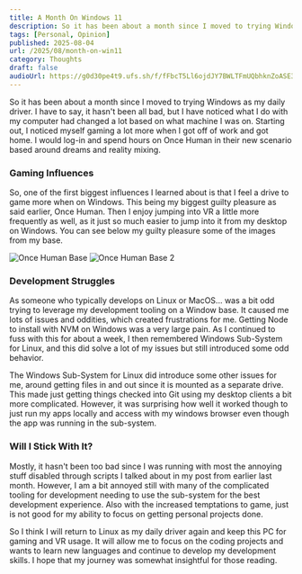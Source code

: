 ```yaml
---
title: A Month On Windows 11
description: So it has been about a month since I moved to trying Windows as my daily driver. I have to say, it hasn't been all bad, but I have noticed what I do with my computer had changed a lot based on what machine I was on. Starting out...
tags: [Personal, Opinion]
published: 2025-08-04
url: /2025/08/month-on-win11
category: Thoughts
draft: false
audioUrl: https://g0d30pe4t9.ufs.sh/f/fFbcT5Ll6ojdJY7BWLTFmUQbhknZoASE3K675RMidxeLvCVN
---
```


So it has been about a month since I moved to trying Windows as my daily driver. I have to say, it hasn't been all bad, but I have noticed what I do with my computer had changed a lot based on what machine I was on. Starting out, I noticed myself gaming a lot more when I got off of work and got home. I would log-in and spend hours on Once Human in their new scenario based around dreams and reality mixing.

### Gaming Influences

So, one of the first biggest influences I learned about is that I feel a drive to game more when on Windows. This being my biggest guilty pleasure as said earlier, Once Human. Then I enjoy jumping into VR a little more frequently as well, as it just so much easier to jump into it from my desktop on Windows. You can see below my guilty pleasure some of the images from my base.

![Once Human Base](/post-pics/2025/08/oh-july-1.webp)
![Once Human Base 2](/post-pics/2025/08/oh-july-2.webp)

### Development Struggles

As someone who typically develops on Linux or MacOS... was a bit odd trying to leverage my development tooling on a Window base. It caused me lots of issues and oddities, which created frustrations for me. Getting Node to install with NVM on Windows was a very large pain. As I continued to fuss with this for about a week, I then remembered Windows Sub-System for Linux, and this did solve a lot of my issues but still introduced some odd behavior.

The Windows Sub-System for Linux did introduce some other issues for me, around getting files in and out since it is mounted as a separate drive. This made just getting things checked into Git using my desktop clients a bit more complicated. However, it was surprising how well it worked though to just run my apps locally and access with my windows browser even though the app was running in the sub-system.

### Will I Stick With It?

Mostly, it hasn't been too bad since I was running with most the annoying stuff disabled through scripts I talked about in my post from earlier last month. However, I am a bit annoyed still with many of the complicated tooling for development needing to use the sub-system for the best development experience. Also with the increased temptations to game, just is not good for my ability to focus on getting personal projects done.

So I think I will return to Linux as my daily driver again and keep this PC for gaming and VR usage. It will allow me to focus on the coding projects and wants to learn new languages and continue to develop my development skills. I hope that my journey was somewhat insightful for those reading.
